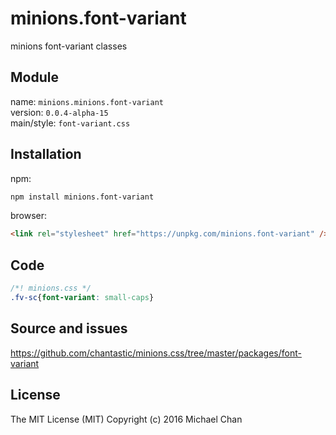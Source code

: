 # minions.font-variant
minions font-variant classes

## Module
name: `minions.minions.font-variant`  
version: `0.0.4-alpha-15`  
main/style: `font-variant.css`  

## Installation
npm:
```bash
npm install minions.font-variant
```

browser:
```html
<link rel="stylesheet" href="https://unpkg.com/minions.font-variant" />
```

## Code
```css
/*! minions.css */
.fv-sc{font-variant: small-caps}

```

## Source and issues

https://github.com/chantastic/minions.css/tree/master/packages/font-variant

## License

The MIT License (MIT)
Copyright (c) 2016 Michael Chan